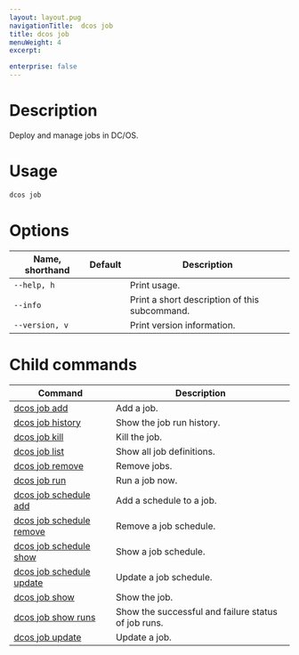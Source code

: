```yaml
---
layout: layout.pug
navigationTitle:  dcos job
title: dcos job
menuWeight: 4
excerpt:

enterprise: false
---
```


<!-- This source repo for this topic is https://github.com/dcos/dcos-docs -->

    
# Description
Deploy and manage jobs in DC/OS.

# Usage

```bash
dcos job
```

# Options

| Name, shorthand | Default | Description |
|---------|-------------|-------------|
| `--help, h`   |             |  Print usage. |
| `--info`   |             |  Print a short description of this subcommand. |
| `--version, v`   |             | Print version information. |

# Child commands

| Command | Description |
|---------|-------------|
| [dcos job add](/mesosphere/dcos/1.10/cli/command-reference/dcos-job/dcos-job-add/)   |  Add a job. | 
| [dcos job history](/mesosphere/dcos/1.10/cli/command-reference/dcos-job/dcos-job-history/)   | Show the job run history. | 
| [dcos job kill](/mesosphere/dcos/1.10/cli/command-reference/dcos-job/dcos-job-kill/)   | Kill the job. | 
| [dcos job list](/mesosphere/dcos/1.10/cli/command-reference/dcos-job/dcos-job-list/)   | Show all job definitions.  | 
| [dcos job remove](/mesosphere/dcos/1.10/cli/command-reference/dcos-job/dcos-job-remove/)   | Remove jobs.   | 
| [dcos job run](/mesosphere/dcos/1.10/cli/command-reference/dcos-job/dcos-job-run/)   | Run a job now. | 
| [dcos job schedule add](/mesosphere/dcos/1.10/cli/command-reference/dcos-job/dcos-job-schedule-add/)   |  Add a schedule to a job.  | 
| [dcos job schedule remove](/mesosphere/dcos/1.10/cli/command-reference/dcos-job/dcos-job-schedule-remove/)   |  Remove a job schedule.  |
| [dcos job schedule show](/mesosphere/dcos/1.10/cli/command-reference/dcos-job/dcos-job-schedule-show/)   | Show a job schedule.  | 
| [dcos job schedule update](/mesosphere/dcos/1.10/cli/command-reference/dcos-job/dcos-job-schedule-update/)   | Update a job schedule.  | 
| [dcos job show](/mesosphere/dcos/1.10/cli/command-reference/dcos-job/dcos-job-show/)   | Show the job. | 
| [dcos job show runs](/mesosphere/dcos/1.10/cli/command-reference/dcos-job/dcos-job-show-runs/)   | Show the successful and failure status of job runs.  | 
| [dcos job update](/mesosphere/dcos/1.10/cli/command-reference/dcos-job/dcos-job-update/)   | Update a job.  | 
